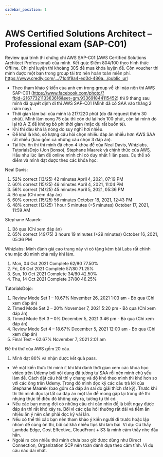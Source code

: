 ```yaml
---
sidebar_position: 1
---
```

# AWS Certified Solutions Architect – Professional exam (SAP-C01)

Review quá trình thi chứng chỉ AWS SAP-C01 (AWS Certified Solutions Architect Professional) của mình.
Kết quả: Điểm 804/100 theo hình thức Offline.
Chi phí luyện thi khoảng 30$ để mua khóa luyện đề. Còn voucher thi mình được một bạn trong group tài trợ nên hoàn toàn miễn phí.
https://www.credly.com/.../71c4f9a4-ed3d-486a.../public_url
- Theo tham khảo ý kiến của anh em trong group về khi nào nên thi AWS SAP-C01 (https://www.facebook.com/photo/?fbid=2167732113363616&set=gm.933691844115452)
thì 9 tháng sau mình đã quyết định đi thi AWS SAP-C01 (Mình đã có SAA vào tháng 2 năm nay).
- Thời gian làm bài của mình là 217/220 phút (do đã request thêm 30 phút). Mình làm xong 75 câu thì còn dư lại hơn 100 phút, còn lại mình dò lại từ A-Z để không bỏ phí thời gian (mặc dù rất buồn tè).
- Khi thi đầu khá là nóng do suy nghĩ hơi nhiều.
- Đề khá là khó, số lượng câu hỏi chọn nhiều đáp án nhiều hơn AWS SAA rất nhiều (bao gồm cả những câu chọn 3 đáp án).
- Tài liệu ôn thi thì mình đã chọn 4 khóa đề của Neal Davis, Whizlabs, TutorialsDojo (Jon Bonso), Stephane Maarek và chính thức của AWS.
Hầu như lúc làm đề online mình chỉ có duy nhất 1 lần pass.
Cụ thể số điểm và mình đạt được theo các khóa học:

Neal Davis:
1. 52% correct (13/25) 42 minutes April 4, 2021, 07:19 PM
2. 60% correct (15/25) 46 minutes April 4, 2021, 11:04 PM
3. 56% correct (14/25) 45 minutes April 5, 2021, 05:36 PM
4. Bỏ qua (Chỉ xem đáp án)
5. 60% correct (15/25) 56 minutes October 18, 2021, 12:43 PM
6. 48% correct (12/25) 1 hour 5 minutes (+5 minutes) October 17, 2021, 11:59 AM

Stephane Maarek:
1. Bỏ qua (Chỉ xem đáp án)
2. 65% correct (49/75) 3 hours 19 minutes (+29 minutes) October 16, 2021, 05:36 PM

Whizlabs:
Mình đánh giá cao trang này vì có tặng kèm bài Labs rất chỉnh chu mặc dù mình chả mấy khi làm.
1. Mon, 04 Oct 2021 Complete 62/80 77.50%
2. Fri, 08 Oct 2021 Complete 57/80 71.25%
3. Sun, 10 Oct 2021 Complete 34/80 42.50%
4. Thu, 14 Oct 2021 Complete 37/80 46.25%

TutorialsDojo:
1. Review Mode Set 1 – 10.67% November 26, 2021 1:03 am - Bỏ qua (Chỉ xem đáp án)
2. Timed Mode Set 2 – 20% November 7, 2021 5:20 pm - Bỏ qua (Chỉ xem đáp án)
3. Timed Mode Set 3 – 0% December 5, 2021 3:46 pm - Bỏ qua (Chỉ xem đáp án)
4. Review Mode Set 4 – 18.67% December 5, 2021 12:00 am -  Bỏ qua (Chỉ xem đáp án)
5. Final Test – 62.67% November 7, 2021 2:01 am

Đề thi thử của AWS gồm 20 câu.

1. Mình đạt 80% và nhận được kết quả pass.

- Về mặt kiến thức thì mình ít khi khi dành thời gian xem các khóa học video trên Udemy bởi nội dung đã tương tự SAA rồi nên mình chủ yếu làm đề.
Cách đặt câu hỏi thì y chang và độ khó theo mình thì khó hơn so với các ông trên Udemy.
Trong đó mình đọc kỹ các câu trả lời của Stephane Maarek (bao gồm cả đáp án sai do giải thích rất kỹ). Trước khi thi thì mình đọc lại tất cả đáp án một lần để mong gặp lại trong đề thi nhưng thực tế điều đó không xảy ra, tương tự thì có.
- Nếu các bạn mong đợi có những câu chỉ cần nhìn đề là biết ngay được đáp án thì rất khó xảy ra. Bởi vì các câu hỏi thường rất dài và tiềm ẩn nhiều ẩn ý nên cần phải đọc kỹ vài lần.
- Nếu có thể thì các bạn nên tham khảo ý kiến người đi trước hoặc lập nhóm để cùng ôn thi, bởi có khá nhiều tips khi làm bài. Ví dụ: Cứ thấy Lambda Edge, Cost Effective, CloudFront + S3 là mình cảm thấy nhẹ đầu hẳn.
- Ngoài ra còn nhiều thứ mình chưa bao giờ được dùng như Direct Connection, Organization SCP nên toàn đánh dựa theo cảm tính. Ví dụ câu nào dài nhất.